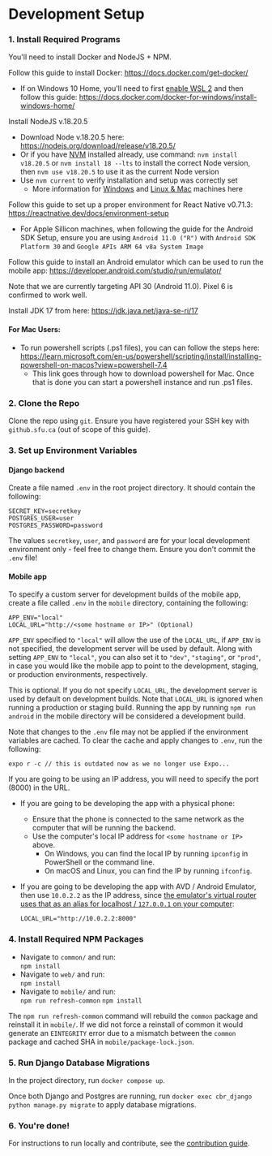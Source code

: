 # Development Setup

### 1. Install Required Programs

You'll need to install Docker and NodeJS + NPM.

Follow this guide to install Docker: https://docs.docker.com/get-docker/

- If on Windows 10 Home, you'll need to first [enable WSL 2](https://docs.microsoft.com/en-us/windows/wsl/install-win10) and then follow this guide: https://docs.docker.com/docker-for-windows/install-windows-home/

Install NodeJS v.18.20.5

- Download Node v.18.20.5 here: https://nodejs.org/download/release/v18.20.5/
- Or if you have [NVM](https://github.com/nvm-sh/nvm?tab=readme-ov-file#about) installed already, use command: `nvm install v18.20.5` or `nvm install 18 --lts` to install the correct Node version, then `nvm use v18.20.5` to use it as the current Node version
- Use `nvm current` to verify installation and setup was correctly set
  - More information for [Windows](https://medium.com/@jamylam3/easily-switch-between-node-versions-using-node-version-manager-nvm-14619007ebef) and [Linux & Mac](https://www.freecodecamp.org/news/node-version-manager-nvm-install-guide/) machines here

Follow this guide to set up a proper environment for React Native v0.71.3: https://reactnative.dev/docs/environment-setup

- For Apple Sillicon machines, when following the guide for the Android SDK Setup, ensure you are using `Android 11.0 ("R")` with `Android SDK Platform 30` and `Google APIs ARM 64 v8a System Image`

Follow this guide to install an Android emulator which can be used to run the mobile app: https://developer.android.com/studio/run/emulator/

Note that we are currently targeting API 30 (Android 11.0).  Pixel 6 is confirmed to work well.

Install JDK 17 from here: https://jdk.java.net/java-se-ri/17

#### For Mac Users:
- To run powershell scripts (.ps1 files), you can can follow the steps here: https://learn.microsoft.com/en-us/powershell/scripting/install/installing-powershell-on-macos?view=powershell-7.4 
    - This link goes through how to download powershell for Mac. Once that is done you can start a powershell instance and run .ps1 files.

### 2. Clone the Repo

Clone the repo using `git`. Ensure you have registered your SSH key with `github.sfu.ca` (out of scope of this guide).

### 3. Set up Environment Variables

#### Django backend

Create a file named `.env` in the root project directory. It should contain the following:

```
SECRET_KEY=secretkey
POSTGRES_USER=user
POSTGRES_PASSWORD=password
```

The values `secretkey`, `user`, and `password` are for your local development environment only - feel free to change them. Ensure you don't commit the `.env` file!

#### Mobile app

To specify a custom server for development builds of the mobile app, create a file called `.env` in
the `mobile` directory, containing the following:

```
APP_ENV="local"
LOCAL_URL="http://<some hostname or IP>" (Optional)
```

`APP_ENV` specified to `"local"` will allow the use of the `LOCAL_URL`, if `APP_ENV` is not specified, the development server will be used by default. Along with setting
`APP_ENV` to `"local"`, you can also set it to `"dev"`, `"staging"`, or `"prod"`, in case you would like the mobile app to point to the development, staging, or production
environments, respectively.

This is optional. If you do not specify `LOCAL_URL`, the development server is used by default on development builds. Note
that `LOCAL_URL` is ignored when running a production or staging build. Running the app by running `npm run android` in the mobile directory
will be considered a development build.

Note that changes to the `.env` file may not be applied if the environment variables are cached. To clear the cache and apply changes to `.env`, run the following:

```
expo r -c // this is outdated now as we no longer use Expo...
```

If you are going to be using an IP address, you will need to specify the port (8000) in the URL.

- If you are going to be developing the app with a physical phone:
  - Ensure that the phone is connected to the same network as the computer that will be running the
    backend.
  * Use the computer's local IP address for `<some hostname or IP>` above.
    - On Windows, you can find the local IP by running `ipconfig` in PowerShell or the command line.
    - On macOS and Linux, you can find the IP by running `ifconfig`.
- If you are going to be developing the app with AVD / Android Emulator, then use `10.0.2.2` as the
  IP address, since
  [the emulator's virtual router uses that as an alias for localhost / `127.0.0.1` on your computer](https://developer.android.com/studio/run/emulator-networking#networkaddresses):

  ```
  LOCAL_URL="http://10.0.2.2:8000"
  ```

### 4. Install Required NPM Packages

- Navigate to `common/` and run:  
  `npm install`
- Navigate to `web/` and run:  
  `npm install`
- Navigate to `mobile/` and run:  
  `npm run refresh-common`
  `npm install`

 The `npm run refresh-common` command will rebuild the `common` package and reinstall it in `mobile/`. If we did not force a reinstall of common it would generate an `EINTEGRITY` error due to a mismatch between the `common` package and cached SHA in `mobile/package-lock.json`.

### 5. Run Django Database Migrations

In the project directory, run `docker compose up`.

Once both Django and Postgres are running, run `docker exec cbr_django python manage.py migrate` to apply database migrations.

### 6. You're done!

For instructions to run locally and contribute, see the [contribution guide](CONTRIBUTION.md).
